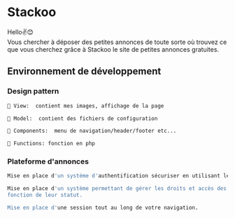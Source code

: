 # Stackoo

Hello✌😊
<br>
Vous chercher à déposer des petites annonces de toute sorte où trouvez ce que vous cherchez grâce à Stackoo le site de petites annonces gratuites.

## Environnement de développement

### Design pattern

```bash
📂 View:  contient mes images, affichage de la page

📂 Model:  contient des fichiers de configuration

📂 Components:  menu de navigation/header/footer etc...

📂 Functions: fonction en php
```
### Plateforme d'annonces

```bash
Mise en place d'un système d'authentification sécuriser en utilisant le cryptage des MDP

Mise en place d'un système permettant de gérer les droits et accès des utilisateurs en
fonction de leur statut.

Mise en place d'une session tout au long de votre navigation.
```